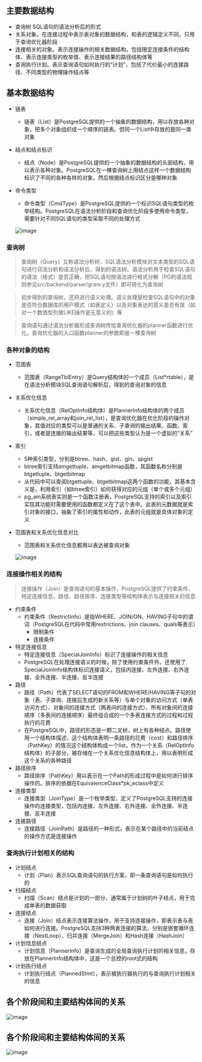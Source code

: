 ## 主要数据结构
* 查询树 SQL语句的语法分析后的形式
* 关系对象。在连接过程中表示表对象的数据结构，和表的逻辑定义不同，只用于查询优化器阶段
* 连接相关的对象。表示连接操作的相关数据结构，包括限定连接条件的结构体、表示连接类型的枚举值、表示连接结果的路径结构体等
* 查询执行计划。表示查询语句如何执行的“计划”，包括了代价最小的连接路径、不同类型的物理操作结点等
## 基本数据结构
* 链表
  * 链表（List）是PostgreSQL提供的一个抽象的数据结构，用以存放各种对象，把多个对象组织成一个顺序的链表。但同一个List中存放的是同一类对象
* 结点和结点标识
  * 结点（Node）是PostgreSQL提供的一个抽象的数据结构的头部结构，用以表示各种对象。PostgreSQL在一棵查询树上用结点这样一个数据结构标识了不同的各种各样的对象，然后根据结点标识区分是哪种对象
* 命令类型
  * 命令类型（CmdType）是PostgreSQL提供的一个标识SQL语句类型的枚举结构。PostgreSQL在语法分析阶段和查询优化阶段多使用命令类型，需要针对不同SQL语句的类型采取不同的处理方式

  ![image](https://github.com/jsjchai/study-notes/assets/13389058/7a7850ad-6bde-4fdf-9de6-7f0bdac74ffb)

### 查询树
> 查询树（Query）又称语法分析树，SQL语法分析模块对文本类型的SQL语句进行词法分析和语法分析后，得到的语法树。语法分析用于检查SQL语句的语法（格式）是否正确，把SQL语句按语法进行格式分解（PG的语法规则参见src/backend/parser/gram.y文件）即可转化为查询树

> 初步得到的查询树，还将进行语义处理。语义处理是检查SQL语句中的对象是否符合数据库的用户模式（如表定义）以及对象表达的意义是否有效（如对一个数值型列做LIKE操作是无意义的）等

> 查询语句通过语法分析器形成查询树传给查询优化器的planner函数进行优化。查询优化器的入口函数planner的参数即是一棵查询树

### 各种对象的结构
* 范围表
  *  范围表（RangeTblEntry）是Query结构体的一个成员（List*rtable），是在语法分析模块SQL查询语句解析后，得到的查询对象的信息
* 关系优化信息
  *  关系优化信息（RelOptInfo结构体）是PlannerInfo结构体的两个成员（simple_rel_array和join_rel_list），是查询优化器在优化阶段的操作对象，其值对应的类型可以是普通的关系、子查询的输出结果、函数、索引，或者是连接的输出结果等，可以把这些类型认为是一个虚拟的“关系”
* 索引
  * 5种索引类型，分别是btree、hash、gist、gin、spgist
  * btree索引支持amgettuple、amgetbitmap函数，其函数名称分别是btgettuple、btgetbitmap
  * 从代码中可以查阅btgettuple、btgetbitmap这两个函数的功能，其基本含义是，利用索引（如btree索引）如何获得对应的元组（单个或多个元组）
  * pg_am系统表实则是一个函数注册表，PostgreSQL支持的索引以及索引实现其功能时需要使用的函数都定义在了这个表中。此表的元数据就是索引对象的接口，抽象了索引的属性和动作，此表的元组就是具体对象的定义
* 范围表和关系优化信息对比
  * 范围表和关系优化信息都用以表达被查询对象

  ![image](https://github.com/jsjchai/study-notes/assets/13389058/24cb9fc9-2e9f-4c6d-b1cc-445bc811fefc)

### 连接操作相关的结构
> 连接操作（Join）是查询语句的基本操作，PostgreSQL提供了约束条件、特定连接信息、路径、路径排序、连接类型等结构体表示与连接相关的信息
* 约束条件
  * 约束条件（RestrictInfo）是指WHERE、JOIN/ON、HAVING子句中的谓词（PostgreSQL在代码中常用restrictions、join clauses、quals等表示）
    * 限制条件
    * 连接条件
* 特定连接信息
  * 特定连接信息（SpecialJoinInfo）标识了连接操作的相关信息
  * PostgreSQL在处理连接语义的时候，除了使用约束条件外，还使用了SpecialJoinInfo结构体标识连接语义，包括内连接、左外连接、右外连接、全外连接、半连接、反半连接
* 路径
  * 路径（Path）代表了SELECT语句的FROM和WHERE/HAVING等子句的对象（表、子查询、连接后生成的新关系等）与单个对象的访问方式（单表访问方式）、对象间的连接方式（两表间的连接方式）、所有对象间的连接顺序（多表间的连接顺序）最终组合成的一个多表连接方式的过程和过程执行的花费
  * 在PostgreSQL中，路径的形态是一颗二叉树，树上有各种结点。路径使用一个结构体描述，这个结构体表明一条路径的花费（cost）和路径排序（PathKey）的情况这个结构体构成一个list，作为一个关系（RelOptInfo结构体）的子部分，被存储在一个关系优化信息结构体上，用以表明形成这个关系的各种路径
* 路径排序
  * 路径排序（PathKey）用以表示在一个Path的形成过程中是如何进行排序操作的。排序的依据在EquivalenceClass*pk_eclass中定义
* 连接类型
  *  连接类型（JoinType）是一个枚举类型，定义了PostgreSQL支持的连接操作的连接类型，包括内连接、左外连接、右外连接、全外连接、半连接、反半连接
* 连接路径
  *  连接路径（JoinPath）是路径的一种形式，表示在某个路径中的当前结点的操作方式是连接操作
### 查询执行计划相关的结构
* 计划结点
  * 计划（Plan）表示SQL查询语句的执行方案，即一条查询语句是如何执行的
* 扫描结点
  * 扫描（Scan）结点是计划的一部分，通常属于计划树的叶子结点，用于完成单表的数据获取
* 连接结点
  * 连接（Join）结点表示连接算法操作，用于支持连接操作，即表示表与表如何进行连接。PostgreSQL支持3种两表连接的算法，分别是嵌套循环连接（NestLoop）、归并连接（MergeJoin）和Hash连接（HashJoin）
* 计划信息结点
  * 计划信息（PlannerInfo）是查询生成的全局查询执行计划的相关信息，存放在PlannerInfo结构体中，这是一个总控的root式的结构
* 计划执行结点
  * 计划执行结点（PlannedStmt），表示被执行器执行的与查询执行计划相关的信息
## 各个阶段间和主要结构体间的关系

![image](https://github.com/jsjchai/study-notes/assets/13389058/b84fbd02-d02b-4672-b756-de580c09ef33)

## 各个阶段间和主要结构体间的关系

![image](https://github.com/jsjchai/study-notes/assets/13389058/bde3433c-b6ac-4686-9be1-faaef7a20081)



